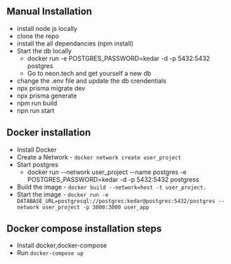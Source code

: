 ## Manual Installation
- install node js locally
- clone the repo
- install the all dependancies (npm install)
- Start the db locally
    - docker run -e POSTGRES_PASSWORD=kedar -d -p 5432:5432 postgres
    - Go to neon.tech and get yourself a new db
- change the .env file and update the db crendentials
- npx prisma migrate dev
- npx prisma generate
- npm run build
- npn run start

## Docker installation
- Install Docker
- Create a Network - `docker network create user_project`
- Start postgres
    - docker run --network user_project --name postgres -e POSTGRES_PASSWORD=kedar -d -p 5432:5432 postgress
- Build the image - `docker build --network=host -t user_project.`
- Start the image - `docker run -e  DATABASE_URL=postgresql://postgres:kedar@postgres:5432/postgres --network user_project -p 3000:3000 user_app`

## Docker compose installation steps
- Install docker,docker-compose
- Run `docker-compose up`